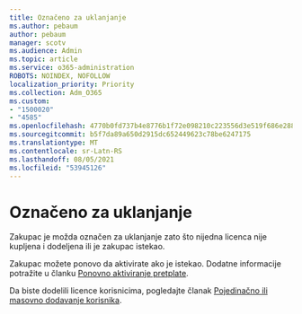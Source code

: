 ```yaml
---
title: Označeno za uklanjanje
ms.author: pebaum
author: pebaum
manager: scotv
ms.audience: Admin
ms.topic: article
ms.service: o365-administration
ROBOTS: NOINDEX, NOFOLLOW
localization_priority: Priority
ms.collection: Adm_O365
ms.custom:
- "1500020"
- "4585"
ms.openlocfilehash: 4770b0fd737b4e8776b1f72e098210c223556d3e519f686e2881fa94e84748d1
ms.sourcegitcommit: b5f7da89a650d2915dc652449623c78be6247175
ms.translationtype: MT
ms.contentlocale: sr-Latn-RS
ms.lasthandoff: 08/05/2021
ms.locfileid: "53945126"
---
```

# <a name="marked-for-removal"></a>Označeno za uklanjanje

Zakupac je možda označen za uklanjanje zato što nijedna licenca nije kupljena i dodeljena ili je zakupac istekao. 

Zakupac možete ponovo da aktivirate ako je istekao. Dodatne informacije potražite u članku [Ponovno aktiviranje pretplate](https://docs.microsoft.com/microsoft-365/commerce/subscriptions/reactivate-your-subscription?view=o365-worldwide).

Da biste dodelili licence korisnicima, pogledajte članak [Pojedinačno ili masovno dodavanje korisnika](https://support.office.com/article/Assign-or-remove-licenses-for-Office-365-for-business-997596b5-4173-4627-b915-36abac6786dc).
